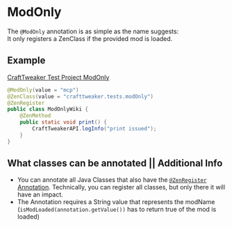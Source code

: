 # ModOnly

The `@ModOnly` annotation is as simple as the name suggests:  
It only registers a ZenClass if the provided mod is loaded.

## Example

[CraftTweaker Test Project ModOnly](https://github.com/jaredlll08/CraftTweaker/tree/1.12/CraftTweaker2-MC1120-Tests/src/main/java/crafttweaker/tests/wiki/ModOnlyWiki.java)
```java
@ModOnly(value = "mcp")
@ZenClass(value = "crafttweaker.tests.modOnly")
@ZenRegister
public class ModOnlyWiki {
	@ZenMethod
	public static void print() {
		CraftTweakerAPI.logInfo("print issued");
	}
}
```


## What classes can be annotated || Additional Info

- You can annotate all Java Classes that also have the [`@ZenRegister` Annotation](/Dev_Area/ZenAnnotations/Annotation_ZenRegister/). Technically, you can register all classes, but only there it will have an impact.
- The Annotation requires a String value that represents the modName (`isModLoaded(annotation.getValue())` has to return true of the mod is loaded)